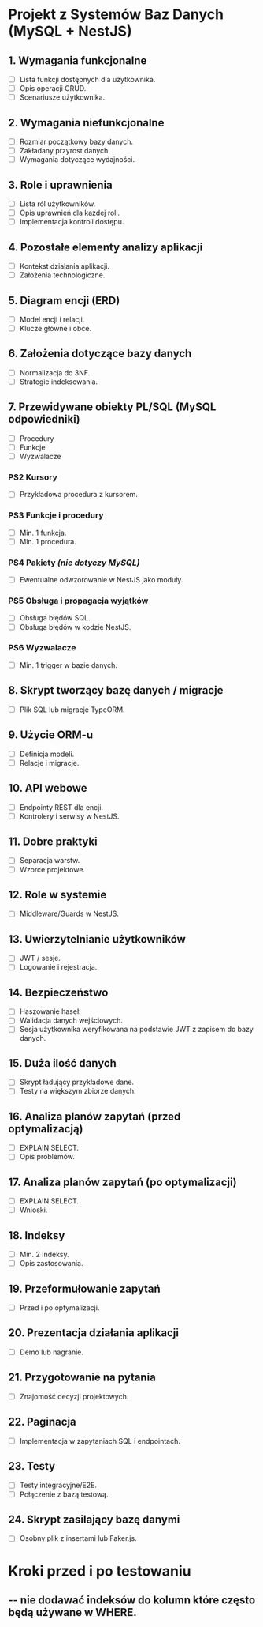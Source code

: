 # Projekt z Systemów Baz Danych (MySQL + NestJS)

## 1. Wymagania funkcjonalne

- [ ] Lista funkcji dostępnych dla użytkownika.
- [ ] Opis operacji CRUD.
- [ ] Scenariusze użytkownika.

## 2. Wymagania niefunkcjonalne

- [ ] Rozmiar początkowy bazy danych.
- [ ] Zakładany przyrost danych.
- [ ] Wymagania dotyczące wydajności.

## 3. Role i uprawnienia

- [ ] Lista ról użytkowników.
- [ ] Opis uprawnień dla każdej roli.
- [ ] Implementacja kontroli dostępu.

## 4. Pozostałe elementy analizy aplikacji

- [ ] Kontekst działania aplikacji.
- [ ] Założenia technologiczne.

## 5. Diagram encji (ERD)

- [ ] Model encji i relacji.
- [ ] Klucze główne i obce.

## 6. Założenia dotyczące bazy danych

- [ ] Normalizacja do 3NF.
- [ ] Strategie indeksowania.

## 7. Przewidywane obiekty PL/SQL (MySQL odpowiedniki)

- [ ] Procedury
- [ ] Funkcje
- [ ] Wyzwalacze

### PS2 Kursory

- [ ] Przykładowa procedura z kursorem.

### PS3 Funkcje i procedury

- [ ] Min. 1 funkcja.
- [ ] Min. 1 procedura.

### PS4 Pakiety _(nie dotyczy MySQL)_

- [ ] Ewentualne odwzorowanie w NestJS jako moduły.

### PS5 Obsługa i propagacja wyjątków

- [ ] Obsługa błędów SQL.
- [ ] Obsługa błędów w kodzie NestJS.

### PS6 Wyzwalacze

- [ ] Min. 1 trigger w bazie danych.

## 8. Skrypt tworzący bazę danych / migracje

- [ ] Plik SQL lub migracje TypeORM.

## 9. Użycie ORM-u

- [ ] Definicja modeli.
- [ ] Relacje i migracje.

## 10. API webowe

- [ ] Endpointy REST dla encji.
- [ ] Kontrolery i serwisy w NestJS.

## 11. Dobre praktyki

- [ ] Separacja warstw.
- [ ] Wzorce projektowe.

## 12. Role w systemie

- [ ] Middleware/Guards w NestJS.

## 13. Uwierzytelnianie użytkowników

- [ ] JWT / sesje.
- [ ] Logowanie i rejestracja.

## 14. Bezpieczeństwo

- [ ] Haszowanie haseł.
- [ ] Walidacja danych wejściowych.
- [ ] Sesja użytkownika weryfikowana na podstawie JWT z zapisem do bazy danych.

## 15. Duża ilość danych

- [ ] Skrypt ładujący przykładowe dane.
- [ ] Testy na większym zbiorze danych.

## 16. Analiza planów zapytań (przed optymalizacją)

- [ ] EXPLAIN SELECT.
- [ ] Opis problemów.

## 17. Analiza planów zapytań (po optymalizacji)

- [ ] EXPLAIN SELECT.
- [ ] Wnioski.

## 18. Indeksy

- [ ] Min. 2 indeksy.
- [ ] Opis zastosowania.

## 19. Przeformułowanie zapytań

- [ ] Przed i po optymalizacji.

## 20. Prezentacja działania aplikacji

- [ ] Demo lub nagranie.

## 21. Przygotowanie na pytania

- [ ] Znajomość decyzji projektowych.

## 22. Paginacja

- [ ] Implementacja w zapytaniach SQL i endpointach.

## 23. Testy

- [ ] Testy integracyjne/E2E.
- [ ] Połączenie z bazą testową.

## 24. Skrypt zasilający bazę danymi

- [ ] Osobny plik z insertami lub Faker.js.

# Kroki przed i po testowaniu

## -- nie dodawać indeksów do kolumn które często będą używane w WHERE.
